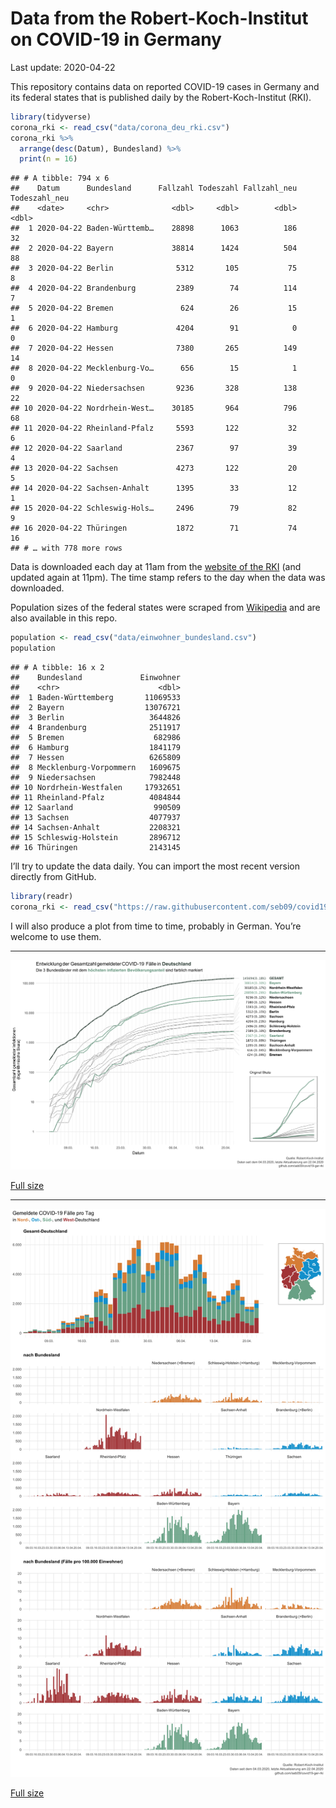 Data from the Robert-Koch-Institut on COVID-19 in Germany
================
Last update: 2020-04-22

This repository contains data on reported COVID-19 cases in Germany and
its federal states that is published daily by the Robert-Koch-Institut
(RKI).

``` r
library(tidyverse)
corona_rki <- read_csv("data/corona_deu_rki.csv")
corona_rki %>% 
  arrange(desc(Datum), Bundesland) %>% 
  print(n = 16)
```

    ## # A tibble: 794 x 6
    ##    Datum      Bundesland      Fallzahl Todeszahl Fallzahl_neu Todeszahl_neu
    ##    <date>     <chr>              <dbl>     <dbl>        <dbl>         <dbl>
    ##  1 2020-04-22 Baden-Württemb…    28898      1063          186            32
    ##  2 2020-04-22 Bayern             38814      1424          504            88
    ##  3 2020-04-22 Berlin              5312       105           75             8
    ##  4 2020-04-22 Brandenburg         2389        74          114             7
    ##  5 2020-04-22 Bremen               624        26           15             1
    ##  6 2020-04-22 Hamburg             4204        91            0             0
    ##  7 2020-04-22 Hessen              7380       265          149            14
    ##  8 2020-04-22 Mecklenburg-Vo…      656        15            1             0
    ##  9 2020-04-22 Niedersachsen       9236       328          138            22
    ## 10 2020-04-22 Nordrhein-West…    30185       964          796            68
    ## 11 2020-04-22 Rheinland-Pfalz     5593       122           32             6
    ## 12 2020-04-22 Saarland            2367        97           39             4
    ## 13 2020-04-22 Sachsen             4273       122           20             5
    ## 14 2020-04-22 Sachsen-Anhalt      1395        33           12             1
    ## 15 2020-04-22 Schleswig-Hols…     2496        79           82             9
    ## 16 2020-04-22 Thüringen           1872        71           74            16
    ## # … with 778 more rows

Data is downloaded each day at 11am from the [website of the
RKI](https://www.rki.de/DE/Content/InfAZ/N/Neuartiges_Coronavirus/Fallzahlen.html)
(and updated again at 11pm). The time stamp refers to the day when the
data was downloaded.

Population sizes of the federal states were scraped from
[Wikipedia](https://de.wikipedia.org/wiki/Liste_der_deutschen_Bundesl%C3%A4nder_nach_Bev%C3%B6lkerung)
and are also available in this repo.

``` r
population <- read_csv("data/einwohner_bundesland.csv")
population
```

    ## # A tibble: 16 x 2
    ##    Bundesland             Einwohner
    ##    <chr>                      <dbl>
    ##  1 Baden-Württemberg       11069533
    ##  2 Bayern                  13076721
    ##  3 Berlin                   3644826
    ##  4 Brandenburg              2511917
    ##  5 Bremen                    682986
    ##  6 Hamburg                  1841179
    ##  7 Hessen                   6265809
    ##  8 Mecklenburg-Vorpommern   1609675
    ##  9 Niedersachsen            7982448
    ## 10 Nordrhein-Westfalen     17932651
    ## 11 Rheinland-Pfalz          4084844
    ## 12 Saarland                  990509
    ## 13 Sachsen                  4077937
    ## 14 Sachsen-Anhalt           2208321
    ## 15 Schleswig-Holstein       2896712
    ## 16 Thüringen                2143145

I’ll try to update the data daily. You can import the most recent
version directly from GitHub.

``` r
library(readr)
corona_rki <- read_csv("https://raw.githubusercontent.com/seb09/covid19-ger-rki/master/data/corona_deu_rki.csv")
```

I will also produce a plot from time to time, probably in German. You’re
welcome to use them.

-----

<img src="plots/covid19-deu-rki-entwicklung.png">

[Full
size](https://github.com/seb09/covid19-ger-rki/raw/master/plots/covid19-deu-rki-entwicklung.png)

-----

<img src="plots/covid19-deu-rki-faelle-pro-tag.png">

[Full
size](https://github.com/seb09/covid19-ger-rki/raw/master/plots/covid19-deu-rki-faelle-pro-tag.png)
